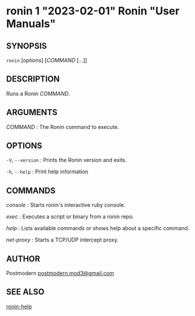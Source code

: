# ronin 1 "2023-02-01" Ronin "User Manuals"

## SYNOPSIS

`ronin` [*options*] [*COMMAND* [...]]

## DESCRIPTION

Runs a Ronin *COMMAND*.

## ARGUMENTS

*COMMAND*
: The Ronin command to execute.

## OPTIONS

`-V`, `--version`
: Prints the Ronin version and exits.

`-h`, `--help`
: Print help information

## COMMANDS

*console*
: Starts ronin's interactive ruby console.

*exec*
: Executes a script or binary from a ronin repo.

*help*
: Lists available commands or shows help about a specific command.

*net-proxy*
: Starts a TCP/UDP intercept proxy.

## AUTHOR

Postmodern <postmodern.mod3@gmail.com>

## SEE ALSO

[ronin-help](ronin-help.1.md)